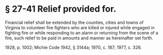 # § 27-41 Relief provided for.

<p>Financial relief shall be extended by the counties, cities and towns of Virginia to volunteer fire fighters who are killed or injured while engaged in fighting fire or while responding to an alarm or returning from the scene of a fire, such relief to be paid in amounts and manner as hereinafter set forth.</p><p>1928, p. 1002; Michie Code 1942, § 3144a; 1970, c. 187; 1977, c. 326.</p>